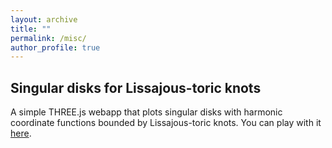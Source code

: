 ```yaml
---
layout: archive
title: ""
permalink: /misc/
author_profile: true
---
```



## Singular disks for Lissajous-toric knots

A simple THREE.js webapp that plots singular disks with harmonic coordinate functions bounded by Lissajous-toric knots. You can play with it <a href="{{ site.baseurl }}/files/LTD.html" target="_blank" rel="noopener noreferrer">here</a>. 
